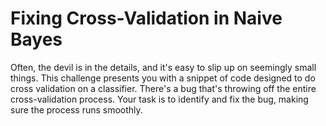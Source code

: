 # Fixing Cross-Validation in Naive Bayes

Often, the devil is in the details, and it's easy to slip up on seemingly small things. This challenge presents you with a snippet of code designed to do cross validation on a classifier. There's a bug that's throwing off the entire cross-validation process. Your task is to identify and fix the bug, making sure the process runs smoothly.